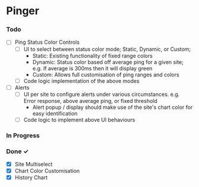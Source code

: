 # Pinger

### Todo

- [ ] Ping Status Color Controls
    - [ ] UI to select between status color mode; Static, Dynamic, or Custom;
        - Static: Existing functionality of fixed range colors
        - Dynamic: Status color based off average ping for a given site; e.g. If average is 300ms then it will display
          green
        - Custom: Allows full customisation of ping ranges and colors
    - [ ] Code logic implementation of the above modes

- [ ] Alerts
    - [ ] UI per site to configure alerts under various circumstances. e.g. Error response, above average ping, or fixed threshold
        - Alert popup / display should make use of the site's chart color for easy identification
    - [ ] Code logic to implement above UI behaviours

### In Progress

### Done ✓
- [x] Site Multiselect
- [x] Chart Color Customisation
- [x] History Chart
